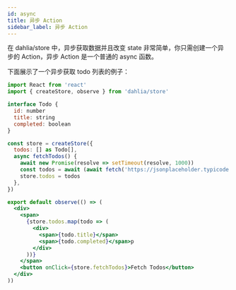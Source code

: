 ```yaml
---
id: async
title: 异步 Action
sidebar_label: 异步 Action
---
```


在 dahlia/store 中，异步获取数据并且改变 state 非常简单，你只需创建一个异步的 Action，异步 Action 是一个普通的 async 函数。

下面展示了一个异步获取 todo 列表的例子：

```jsx
import React from 'react'
import { createStore, observe } from 'dahlia/store'

interface Todo {
  id: number
  title: string
  completed: boolean
}

const store = createStore({
  todos: [] as Todo[],
  async fetchTodos() {
    await new Promise(resolve => setTimeout(resolve, 1000))
    const todos = await (await fetch('https://jsonplaceholder.typicode.com/todos')).json()
    store.todos = todos
  },
})

export default observe(() => (
  <div>
    <span>
      {store.todos.map(todo => (
        <div>
          <span>{todo.title}</span>
          <span>{todo.completed}</span>p
        </div>
      ))}
    </span>
    <button onClick={store.fetchTodos}>Fetch Todos</button>
  </div>
))

```
